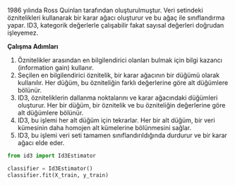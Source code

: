 1986 yılında Ross Quinlan tarafından oluşturulmuştur. Veri setindeki öznitelikleri kullanarak bir karar ağacı oluşturur ve bu ağaç ile sınıflandırma yapar. ID3, kategorik değerlerle çalışabilir fakat sayısal değerleri doğrudan işleyemez.

**Çalışma Adımları**
1. Öznitelikler arasından en bilgilendirici olanları bulmak için bilgi kazancı (information gain) kullanır.
2. Seçilen en bilgilendirici öznitelik, bir karar ağacının bir düğümü olarak kullanılır. Her düğüm, bu özniteliğin farklı değerlerine göre alt düğümlere bölünür.
3. ID3, özniteliklerin dallanma noktalarını ve karar ağacındaki düğümleri oluşturur. Her bir düğüm, bir öznitelik ve bu özniteliğin değerlerine göre alt düğümlere bölünür.
4. ID3, bu işlemi her alt düğüm için tekrarlar. Her bir alt düğüm, bir veri kümesinin daha homojen alt kümelerine bölünmesini sağlar.
5. ID3, bu işlemi veri seti tamamen sınıflandırıldığında durdurur ve bir karar ağacı elde eder.

```python
from id3 import Id3Estimator

classifier = Id3Estimator()
classifier.fit(X_train, y_train)
```